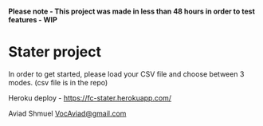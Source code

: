 #### Please note - This project was made in less than 48 hours in order to test features - WIP

# Stater project

In order to get started, please load your CSV file and choose between 3 modes.
(csv file is in the repo)

Heroku deploy - 
https://fc-stater.herokuapp.com/



Aviad Shmuel
VocAviad@gmail.com


